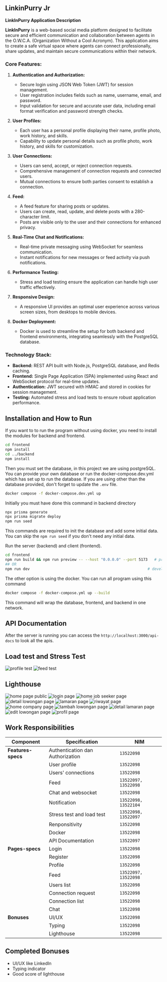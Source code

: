 ## LinkinPurry Jr

**LinkInPurry Application Description**

**LinkInPurry** is a web-based social media platform designed to facilitate secure and efficient communication and collaboration between agents in the O.W.C.A. (Organization Without a Cool Acronym). This application aims to create a safe virtual space where agents can connect professionally, share updates, and maintain secure communications within their network.

### **Core Features:**

1. **Authentication and Authorization:**
   - Secure login using JSON Web Token (JWT) for session management.
   - User registration includes fields such as name, username, email, and password.
   - Input validation for secure and accurate user data, including email format verification and password strength checks.

2. **User Profiles:**
   - Each user has a personal profile displaying their name, profile photo, work history, and skills.
   - Capability to update personal details such as profile photo, work history, and skills for customization.

3. **User Connections:**
   - Users can send, accept, or reject connection requests.
   - Comprehensive management of connection requests and connected users.
   - Mutual connections to ensure both parties consent to establish a connection.

4. **Feed:**
   - A feed feature for sharing posts or updates.
   - Users can create, read, update, and delete posts with a 280-character limit.
   - Posts are visible only to the user and their connections for enhanced privacy.

5. **Real-Time Chat and Notifications:**
   - Real-time private messaging using WebSocket for seamless communication.
   - Instant notifications for new messages or feed activity via push notifications.

6. **Performance Testing:**
   - Stress and load testing ensure the application can handle high user traffic effectively.

7. **Responsive Design:**
   - A responsive UI provides an optimal user experience across various screen sizes, from desktops to mobile devices.

8. **Docker Deployment:**
   - Docker is used to streamline the setup for both backend and frontend environments, integrating seamlessly with the PostgreSQL database.

### **Technology Stack:**

- **Backend:** REST API built with Node.js, PostgreSQL database, and Redis caching.
- **Frontend:** Single Page Application (SPA) implemented using React and WebSocket protocol for real-time updates.
- **Authentication:** JWT secured with HMAC and stored in cookies for session management.
- **Testing:** Automated stress and load tests to ensure robust application performance.


## Installation and How to Run
If you want to to run the program without using docker, you need to install the modules for backend and frontend.
```bash
cd frontend
npm install
cd ../backend
npm install
```
Then you must set the database, in this project we are using postgreSQL.
You can provide your own database or run the docker-compose.dev.yml which has set up to run the database. If you are using other than the database provided, don't forget to update the ```.env``` file.
```bash
docker compose -f docker-compose.dev.yml up
```
Initially you must have done this command in backend directory
```bash
npx prisma generate
npx prisma migrate deploy
npm run seed
```
This commands are required to init the database and add some initial data. You can skip the ```npm run seed``` if you don't need any initial data.

Run the server (backend) and client (frontend).
```bash
cd frontend
npm run build && npm run preview -- --host "0.0.0.0" --port 5173   # production mode
## OR
npm run dev                                                     # development mode
```

The other option is using the docker. You can run all program using this command
```bash
docker compose -f docker-compose.yml up --build
```
This command will wrap the database, frontend, and backend in one network.

## API Documentation
After the server is running you can access the ```http://localhost:3000/api-docs``` to look all the apis.

## Load test and Stress Test
![profile test](docs/test/profile.png)
![feed test](docs/test/feed.png)

## Lighthouse
![home page public](docs/lighthouse/1home.png)
![login page](docs/lighthouse/2login.png)
![home job seeker page](docs/lighthouse/3register.png)
![detail lowongan page](docs/lighthouse/4home.png)
![lamaran page](docs/lighthouse/5feed.png)
![riwayat page](docs/lighthouse/6profile.png)
![home company page](docs/lighthouse/7users.png)
![tambah lowongan page](docs/lighthouse/8request.png)
![detail lamaran page](docs/lighthouse/9connection.png)
![edit lowongan page](docs/lighthouse/10chats.png)
![profil page](docs/lighthouse/11chat.png)

## Work Responsibilities
| **Component**    | **Specification**                      | **NIM**                 | 
|------------------|----------------------------------------|-------------------------|
|**Features-specs**| Authentication dan Authorization       | `13522098`              | 
|                  | User profile                           | `13522098`              | 
|                  | Users' connections                     | `13522098`              | 
|                  | Feed                                   | `13522097, 13522098`    | 
|                  | Chat and websocket                     | `13522098`              | 
|                  | Notification                           | `13522098, 13522104`    | 
|                  | Stress test and load test              | `13522098, 13522097`    |
|                  | Renponsitivity                         | `13522098`              | 
|                  | Docker                                 | `13522098`              | 
|                  | API Documentation                      | `13522097`              | 
|**Pages-specs**   | Login                                  | `13522098`              | 
|                  | Register                               | `13522098`              | 
|                  | Profile                                | `13522098`              | 
|                  | Feed                                   | `13522097, 13522098`    | 
|                  | Users list                             | `13522098`              | 
|                  | Connection request                     | `13522098`              | 
|                  | Connection list                        | `13522098`              | 
|                  | Chat                                   | `13522098`              | 
|**Bonuses**       | UI/UX                                  | `13522098`              | 
|                  | Typing                                 | `13522098`              | 
|                  | Lighthouse                             | `13522098`              | 

## Completed Bonuses
- UI/UX like LinkedIn
- Typing indicator
- Good score of lighthouse